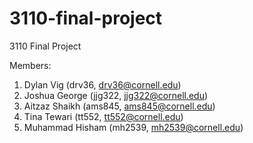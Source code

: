 # 3110-final-project
3110 Final Project

Members:
1. Dylan Vig (drv36, drv36@cornell.edu)
2. Joshua George (jjg322, jjg322@cornell.edu)
3. Aitzaz Shaikh (ams845, ams845@cornell.edu)
4. Tina Tewari (tt552, tt552@cornell.edu)
5. Muhammad Hisham (mh2539, mh2539@cornell.edu)


